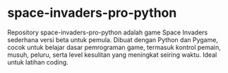 # space-invaders-pro-python
Repository space-invaders-pro-python adalah game Space Invaders sederhana versi beta untuk pemula. Dibuat dengan Python dan Pygame, cocok untuk belajar dasar pemrograman game, termasuk kontrol pemain, musuh, peluru, serta level kesulitan yang meningkat seiring waktu. Ideal untuk latihan coding.
